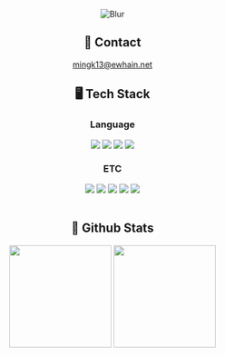 <div align="center">

  <!--Header-->
  ![Blur](https://capsule-render.vercel.app/api?type=blur&height=300&color=gradient&customColorList=0,2&text=🏃‍♀️%20Runner%20·%20💻%20Developer&strokeWidth=1&section=footer&reversal=true&fontAlign=50&stroke=1A1A1A&fontSize=40&textBg=false)

  <!--Body-->

  ## 💌 Contact
  mingk13@ewhain.net
  

  ## 🖥️ Tech Stack
  ### Language
  <img src="https://img.shields.io/badge/Node.js-5FA04E?style=flat-square&logo=Node.js&logoColor=white"/>
  <img src="https://img.shields.io/badge/JavaScript-F7DF1E?style=flat-square&logo=JavaScript&logoColor=white"/>
  <img src="https://img.shields.io/badge/HTML5-E34F26?style=flat-square&logo=HTML5&logoColor=white"/>
  <img src="https://img.shields.io/badge/CSS3-1572B6?style=flat-square&logo=CSS3&logoColor=white"/>
  <br/>
  
  ### ETC
  <img src="https://img.shields.io/badge/Notion-000000?style=flat-square&logo=Notion&logoColor=white"/>
  <img src="https://img.shields.io/badge/Discord-5865F2?style=flat-square&logo=Discord&logoColor=white"/>
  <img src="https://img.shields.io/badge/Slack-4A154B?style=flat-square&logo=Slack&logoColor=white"/>
  <img src="https://img.shields.io/badge/Figma-F24E1E?style=flat-square&logo=Figma&logoColor=white"/>
  <img src="https://img.shields.io/badge/MySQL-4479A1?style=flat-square&logo=MySQL&logoColor=white"/>
  <br/><br/>

  
  ## 🤔 Github Stats
  <div>
    <img src="https://github-readme-stats.vercel.app/api?username=Mingyeong-Kang&show_icons=true&theme=default" height="180px"/>
    <img src="https://github-readme-stats.vercel.app/api/top-langs/?username=Mingyeong-Kang&layout=compact&theme=default" height="180px"/>
  </div>
  
</div>

<!--
**Mingyeong-Kang/Mingyeong-Kang** is a ✨ _special_ ✨ repository because its `README.md` (this file) appears on your GitHub profile.

Here are some ideas to get you started:

- 🔭 I’m currently working on ...
- 🌱 I’m currently learning ...
- 👯 I’m looking to collaborate on ...
- 🤔 I’m looking for help with ...
- 💬 Ask me about ...
- 📫 How to reach me: ...
- 😄 Pronouns: ...
- ⚡ Fun fact: ...
-->
